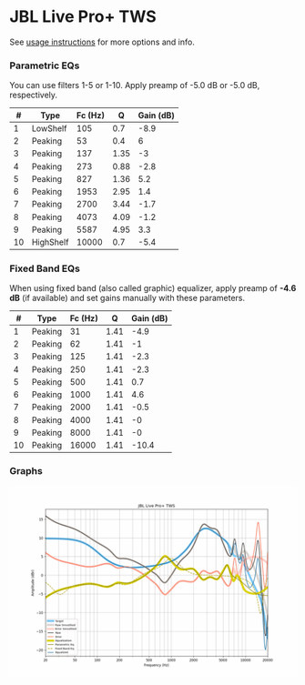 # JBL Live Pro+ TWS
See [usage instructions](https://github.com/jaakkopasanen/AutoEq#usage) for more options and info.

### Parametric EQs
You can use filters 1-5 or 1-10. Apply preamp of -5.0 dB or -5.0 dB, respectively.

|   # | Type      |   Fc (Hz) |    Q |   Gain (dB) |
|-----|-----------|-----------|------|-------------|
|   1 | LowShelf  |       105 | 0.7  |        -8.9 |
|   2 | Peaking   |        53 | 0.4  |         6   |
|   3 | Peaking   |       137 | 1.35 |        -3   |
|   4 | Peaking   |       273 | 0.88 |        -2.8 |
|   5 | Peaking   |       827 | 1.36 |         5.2 |
|   6 | Peaking   |      1953 | 2.95 |         1.4 |
|   7 | Peaking   |      2700 | 3.44 |        -1.7 |
|   8 | Peaking   |      4073 | 4.09 |        -1.2 |
|   9 | Peaking   |      5587 | 4.95 |         3.3 |
|  10 | HighShelf |     10000 | 0.7  |        -5.4 |

### Fixed Band EQs
When using fixed band (also called graphic) equalizer, apply preamp of **-4.6 dB** (if available) and set gains manually with these parameters.

|   # | Type    |   Fc (Hz) |    Q |   Gain (dB) |
|-----|---------|-----------|------|-------------|
|   1 | Peaking |        31 | 1.41 |        -4.9 |
|   2 | Peaking |        62 | 1.41 |        -1   |
|   3 | Peaking |       125 | 1.41 |        -2.3 |
|   4 | Peaking |       250 | 1.41 |        -2.3 |
|   5 | Peaking |       500 | 1.41 |         0.7 |
|   6 | Peaking |      1000 | 1.41 |         4.6 |
|   7 | Peaking |      2000 | 1.41 |        -0.5 |
|   8 | Peaking |      4000 | 1.41 |        -0   |
|   9 | Peaking |      8000 | 1.41 |        -0   |
|  10 | Peaking |     16000 | 1.41 |       -10.4 |

### Graphs
![](./JBL%20Live%20Pro+%20TWS.png)
